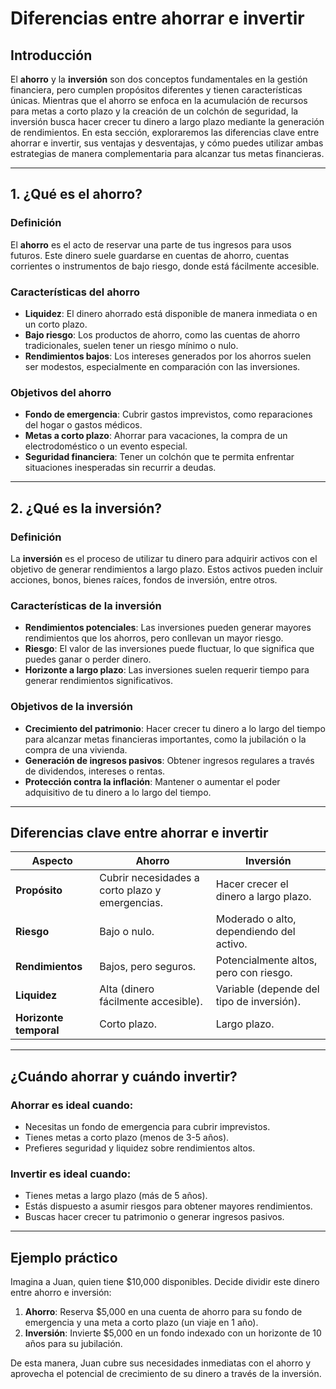 # Diferencias entre ahorrar e invertir

## Introducción

El **ahorro** y la **inversión** son dos conceptos fundamentales en la gestión financiera, pero cumplen propósitos diferentes y tienen características únicas. Mientras que el ahorro se enfoca en la acumulación de recursos para metas a corto plazo y la creación de un colchón de seguridad, la inversión busca hacer crecer tu dinero a largo plazo mediante la generación de rendimientos. En esta sección, exploraremos las diferencias clave entre ahorrar e invertir, sus ventajas y desventajas, y cómo puedes utilizar ambas estrategias de manera complementaria para alcanzar tus metas financieras.

---

## 1. ¿Qué es el ahorro?

### Definición

El **ahorro** es el acto de reservar una parte de tus ingresos para usos futuros. Este dinero suele guardarse en cuentas de ahorro, cuentas corrientes o instrumentos de bajo riesgo, donde está fácilmente accesible.

### Características del ahorro

- **Liquidez**: El dinero ahorrado está disponible de manera inmediata o en un corto plazo.  
- **Bajo riesgo**: Los productos de ahorro, como las cuentas de ahorro tradicionales, suelen tener un riesgo mínimo o nulo.  
- **Rendimientos bajos**: Los intereses generados por los ahorros suelen ser modestos, especialmente en comparación con las inversiones.  

### Objetivos del ahorro

- **Fondo de emergencia**: Cubrir gastos imprevistos, como reparaciones del hogar o gastos médicos.  
- **Metas a corto plazo**: Ahorrar para vacaciones, la compra de un electrodoméstico o un evento especial.  
- **Seguridad financiera**: Tener un colchón que te permita enfrentar situaciones inesperadas sin recurrir a deudas.  

---

## 2. ¿Qué es la inversión?

### Definición

La **inversión** es el proceso de utilizar tu dinero para adquirir activos con el objetivo de generar rendimientos a largo plazo. Estos activos pueden incluir acciones, bonos, bienes raíces, fondos de inversión, entre otros.

### Características de la inversión

- **Rendimientos potenciales**: Las inversiones pueden generar mayores rendimientos que los ahorros, pero conllevan un mayor riesgo.  
- **Riesgo**: El valor de las inversiones puede fluctuar, lo que significa que puedes ganar o perder dinero.  
- **Horizonte a largo plazo**: Las inversiones suelen requerir tiempo para generar rendimientos significativos.  

### Objetivos de la inversión

- **Crecimiento del patrimonio**: Hacer crecer tu dinero a lo largo del tiempo para alcanzar metas financieras importantes, como la jubilación o la compra de una vivienda.  
- **Generación de ingresos pasivos**: Obtener ingresos regulares a través de dividendos, intereses o rentas.  
- **Protección contra la inflación**: Mantener o aumentar el poder adquisitivo de tu dinero a lo largo del tiempo.  

---

## Diferencias clave entre ahorrar e invertir

| **Aspecto**              | **Ahorro**                                | **Inversión**                              |
|--------------------------|------------------------------------------|-------------------------------------------|
| **Propósito**            | Cubrir necesidades a corto plazo y emergencias. | Hacer crecer el dinero a largo plazo.     |
| **Riesgo**               | Bajo o nulo.                             | Moderado o alto, dependiendo del activo.  |
| **Rendimientos**         | Bajos, pero seguros.                     | Potencialmente altos, pero con riesgo.    |
| **Liquidez**             | Alta (dinero fácilmente accesible).      | Variable (depende del tipo de inversión). |
| **Horizonte temporal**   | Corto plazo.                             | Largo plazo.                              |

---

## ¿Cuándo ahorrar y cuándo invertir?

### Ahorrar es ideal cuando:

- Necesitas un fondo de emergencia para cubrir imprevistos.  
- Tienes metas a corto plazo (menos de 3-5 años).  
- Prefieres seguridad y liquidez sobre rendimientos altos.  

### Invertir es ideal cuando:

- Tienes metas a largo plazo (más de 5 años).  
- Estás dispuesto a asumir riesgos para obtener mayores rendimientos.  
- Buscas hacer crecer tu patrimonio o generar ingresos pasivos.  

---

## Ejemplo práctico

Imagina a Juan, quien tiene $10,000 disponibles. Decide dividir este dinero entre ahorro e inversión:

1. **Ahorro**: Reserva $5,000 en una cuenta de ahorro para su fondo de emergencia y una meta a corto plazo (un viaje en 1 año).  
2. **Inversión**: Invierte $5,000 en un fondo indexado con un horizonte de 10 años para su jubilación.  

De esta manera, Juan cubre sus necesidades inmediatas con el ahorro y aprovecha el potencial de crecimiento de su dinero a través de la inversión.
